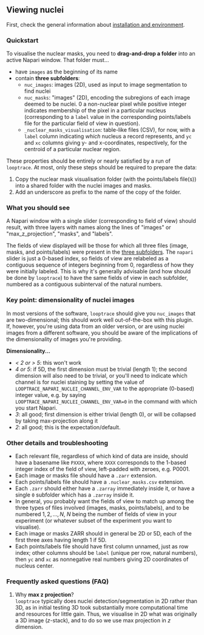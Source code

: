 ## Viewing nuclei
First, check the general information about [installation and environment](./README.md#installation-and-environment).

### Quickstart
To visualise the nuclear masks, you need to __drag-and-drop a folder__ into an active Napari window. 
That folder must...
* have `images` as the beginning of its name
<a href="subfolders-structure"></a>
* contain __three subfolders__:
    * `nuc_images`: images (2D), used as input to image segmentation to find nuclei
    * `nuc_masks`: "images" (2D), encoding the subregions of each image deemed to be nuclei. 0 a non-nuclear pixel while positive integer indicates membership of the pixel in a particular nucleus (corresponding to a `label` value in the corresponding points/labels file for the particular field of view in question).
    * `_nuclear_masks_visualisation`: table-like files (CSV), for now, with a `label` column indicating _which_ nucleus a record represents, and `yc` and `xc` columns giving y- and x-coordinates, respectively, for the centroid of a particular nuclear region.

These properties should be entirely or nearly satisfied by a run of `looptrace`. 
At most, only these steps should be required to prepare the data:
1. Copy the nuclear mask visualisation folder (with the points/labels file(s)) into a shared folder with the nuclei images and masks.
1. Add an underscore as prefix to the name of the copy of the folder.

### What you should see
A Napari window with a single slider (corresponding to field of view) should result, with three layers with names along the lines of "images" or "max_z_projection", "masks", and "labels". 

The fields of view displayed will be those for which all three files (image, masks, and points/labels) were present in the [three subfolders](#subfolders-structure). The `napari` slider is just a 0-based index, so fields of view are relabeled as a contiguous sequence of integers beginning from 0, regardless of how they were initially labeled. This is why it's generally advisable (and how should be done by `looptrace`) to have the same fields of view in each subfolder, numbered as a contiguous subinterval of the natural numbers.

### Key point: dimensionality of nuclei images
In most versions of the software, `looptrace` should give you `nuc_images` that are two-dimensional; this should work well out-of-the-box with this plugin.
If, however, you're using data from an older version, or are using nuclei images from a different software, you should be aware of the implications of the dimensionality of images you're providing.

__Dimensionality...__
* _< 2 or > 5_: this won't work
* _4 or 5_: if 5D, the first dimension must be trivial (length 1); the second dimension will also need to be trivial, or you'll need to indicate which channel is for nuclei staining by setting the value of `LOOPTRACE_NAPARI_NUCLEI_CHANNEL_ENV_VAR` to the appropriate (0-based) integer value, e.g. by saying `LOOPTRACE_NAPARI_NUCLEI_CHANNEL_ENV_VAR=0` in the command with which you start Napari.
* _3_: all good; first dimension is either trivial (length 0), or will be collapsed by taking max-projection along it
* _2_: all good; this is the expectation/default.

### Other details and troubleshooting
* Each relevant file, regardless of which kind of data are inside, should have a basename like `PXXXX`, where `XXXX` corresponds to the 1-based integer index of the field of view, left-padded with zeroes, e.g. P0001.
* Each image or masks file should have a `.zarr` extension.
* Each points/labels file should have a `.nuclear_masks.csv` extension.
* Each `.zarr` should either have a `.zarray` immediately inside it, or have a single `0` subfolder which has a `.zarray` inside it.
* In general, you probably want the fields of view to match up among the three types of files involved (images, masks, points/labels), and to be numbered $1, 2, ..., N$, $N$ being the number of fields of view in your experiment (or whatever subset of the experiment you want to visualise). 
* Each image or masks ZARR should in general be 2D or 5D, each of the first three axes having length 1 if 5D.
* Each points/labels file should have first column unnamed, just as row index; other columns should be `label` (unique per row, natural numbers), then `yc` and `xc` as nonnegative real numbers giving 2D coordinates of nucleus center.

### Frequently asked questions (FAQ)
1. Why __max z projection__?\
    `looptrace` typically does nuclei detection/segmentation in 2D rather than 3D, as in initial testing 3D took substantially more computational time and resources for little gain. Thus, we visualise in 2D what was originally a 3D image ($z$-stack), and to do so we use max projection in $z$ dimension.
